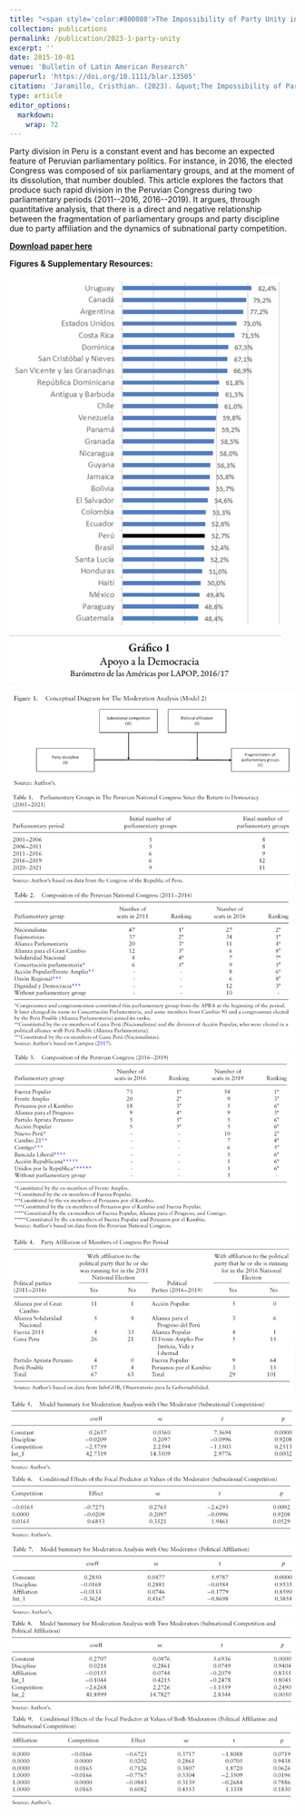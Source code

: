 ```yaml
---
title: "<span style='color:#800080'>The Impossibility of Party Unity in Peru: Party Affiliation, Subnational Electoral Competition and Party Discipline (2011–2019)</span>"
collection: publications
permalink: /publication/2023-1-party-unity
excerpt: ''
date: 2015-10-01
venue: 'Bulletin of Latin American Research'
paperurl: 'https://doi.org/10.1111/blar.13505'
citation: 'Jaramillo, Cristhian. (2023). &quot;The Impossibility of Party Unity in Peru: Party Affiliation, Subnational Electoral Competition and Party Discipline (2011–2019).&quot; <i>Bulletin of Latin American Research</i>. 42(5): 649-662.'
type: article
editor_options: 
  markdown: 
    wrap: 72
---
```


Party division in Peru is a constant event and has become an expected
feature of Peruvian parliamentary politics. For instance, in 2016, the
elected Congress was composed of six parliamentary groups, and at the
moment of its dissolution, that number doubled. This article explores
the factors that produce such rapid division in the Peruvian Congress
during two parliamentary periods (2011--2016, 2016--2019). It argues,
through quantitative analysis, that there is a direct and negative
relationship between the fragmentation of parliamentary groups and party
discipline due to party affiliation and the dynamics of subnational
party competition.

[**Download paper
here**](https://www.researchgate.net/publication/372884572_The_Impossibility_of_Party_Unity_in_Peru_Party_Affiliation_Subnational_Electoral_Competition_and_Party_Discipline_2011-2019)

**Figures & Supplementary Resources:**

![](/_publications/images/complementary_figure1.png)

![](images/party_discipline_figure1.png)
![](images/party_discipline_table1.png)
![](images/party_discipline_table2.png)
![](images/party_discipline_table3.png)
![](images/party_discipline_table4.png)
![](images/party_discipline_table5.png)
![](images/party_discipline_table6.png)
![](images/party_discipline_table7.png)
![](images/party_discipline_table8.png)
![](images/party_discipline_table9.png)